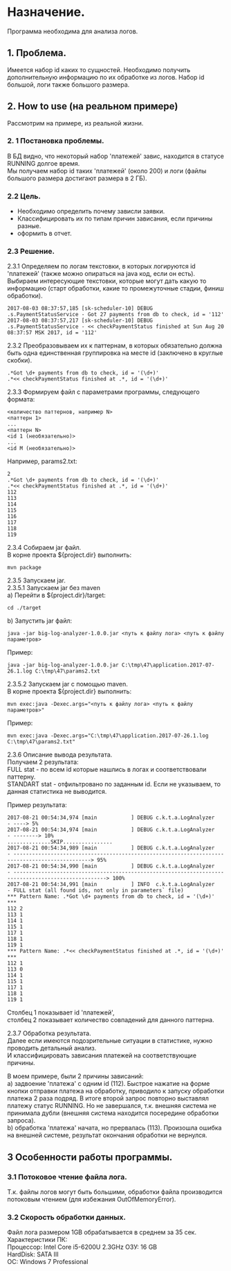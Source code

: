 # Назначение.  
Программа необходима для анализа логов.  

## 1. Проблема.  
Имеется набор id каких то сущностей. Необходимо получить дополнительную информацию по их обработке из логов.
Набор id большой, логи также большого размера.

## 2. How to use (на реальном примере)  
Рассмотрим на примере, из реальной жизни.

### 2. 1 Постановка проблемы.  
В БД видно, что некоторый набор 'платежей' завис, находится в статусе RUNNING долгое время.  
Мы получаем набор id таких 'платежей' (около 200) и логи (файлы большого размера достигают размера в 2 ГБ).

### 2.2 Цель.  
- Необходимо определить почему зависли заявки.  
- Классифицировать их по типам причин зависания, если причины разные.  
- оформить в отчет.

### 2.3 Решение.  
2.3.1 Определяем по логам текстовки, в которых логируются id 'платежей' (также можно опираться на java  код, если он есть).
Выбираем интересующие текстовки, которые могут дать какую то информацию (старт обработки, какие то промежуточные стадии, финиш обработки).  
```prose
2017-08-03 08:37:57,185 [sk-scheduler-10] DEBUG .s.PaymentStatusService - Got 27 payments from db to check, id = '112'
2017-08-03 08:37:57,217 [sk-scheduler-10] DEBUG  .s.PaymentStatusService - << checkPaymentStatus finished at Sun Aug 20 08:37:57 MSK 2017, id = '112'  
```

2.3.2 Преобразовываем их к паттернам, в которых обязательно должна быть одна единственная группировка на месте id (заключено в круглые скобки).    
```prose
.*Got \d+ payments from db to check, id = '(\d+)'  
.*<< checkPaymentStatus finished at .*, id = '(\d+)'  
```

2.3.3 Формируем файл с параметрами программы, следующего формата:  
```prose
<количество паттернов, например N>
<паттерн 1>
...
<паттерн N>
<id 1 (необязательно)>
...
<id M (необязательно)>
```
Например, params2.txt:  
```prose
2
.*Got \d+ payments from db to check, id = '(\d+)'
.*<< checkPaymentStatus finished at .*, id = '(\d+)'
112
113
114
115
116
117
118
119
```
2.3.4 Собираем jar файл.  
В корне проекта ${project.dir} выполнить:  
```programming
mvn package
```
2.3.5 Запускаем jar.  
2.3.5.1 Запускаем jar без maven  
a) Перейти в ${project.dir}/target:
```programming
cd ./target
```
b) Запустить jar файл:
```programming
java -jar big-log-analyzer-1.0.0.jar <путь к файлу лога> <путь к файлу параметров>
```
Пример:
```programming
java -jar big-log-analyzer-1.0.0.jar C:\tmp\47\application.2017-07-26.1.log C:\tmp\47\params2.txt
```
2.3.5.2 Запускаем jar с помощью maven.  
В корне проекта ${project.dir} выполнить:
```programming
mvn exec:java -Dexec.args="<путь к файлу лога> <путь к файлу параметров>"
```
Пример:
```programming
mvn exec:java -Dexec.args="C:\tmp\47\application.2017-07-26.1.log C:\tmp\47\params2.txt"
```
2.3.6 Описание вывода результата.  
Получаем 2 результата:  
FULL stat - по всем id которые нашлись в логах и соответствовали паттерну.  
STANDART stat - отфильтровано по заданным id. Если не указываем, то данная статистика не выводится.  
  
Пример результата:  
```prose
2017-08-21 00:54:34,974 [main           ] DEBUG c.k.t.a.LogAnalyzer            - ----> 5%
2017-08-21 00:54:34,974 [main           ] DEBUG c.k.t.a.LogAnalyzer            - --------> 10%
..............SKIP................
2017-08-21 00:54:34,989 [main           ] DEBUG c.k.t.a.LogAnalyzer            - -----------------------------------------------------------------------------------------------> 95%
2017-08-21 00:54:34,990 [main           ] DEBUG c.k.t.a.LogAnalyzer            - ----------------------------------------------------------------------------------------------------> 100%
2017-08-21 00:54:34,991 [main           ] INFO  c.k.t.a.LogAnalyzer            - FULL stat (all found ids, not only in parameters` file)
*** Pattern Name: .*Got \d+ payments from db to check, id = '(\d+)' ***
112	2
113	1
114	1
115	1
117	1
118	1
119	1
*** Pattern Name: .*<< checkPaymentStatus finished at .*, id = '(\d+)' ***
112	1
113	0
114	1
115	1
117	1
118	1
119	1
```

Столбец 1 показывает id 'платежей',  
столбец 2 показывает количество совпадений для данного паттерна.

2.3.7 Обработка результата.  
Далее если имеются подозрительные ситуации в статистике, нужно проводить детальный анализ.  
И классифицировать зависания платежей на соответствующие причины.

В моем примере, были 2 причины зависаний:  
a) задвоение 'платежа' с одним id (112). Быстрое нажатие на форме кнопки отправки платежа на обработку, приводило к запуску обработки платежа 2 раза подряд. В итоге второй запрос повторно выставлял платежу статус RUNNING. Но не завершался, т.к. внешняя система  не принимала дубли (внешняя система находится посередине обработки запроса).  
b) обработка 'платежа' начата, но прервалась (113). Произошла ошибка на внешней системе, результат окончания обработки не вернулся.

## 3 Особенности работы программы.  
### 3.1 Потоковое чтение файла лога.
Т.к. файлы логов могут быть большими, обработки файла производится потоковым чтением (для избежания OutOfMemoryError).  
  
### 3.2 Cкорость обработки данных.
Файл лога размером 1GB обрабатывается в среднем за 35 сек.  
Характеристики ПК:  
Процессор: Intel Core i5-6200U 2.3GHz 
ОЗУ: 16 GB  
HardDisk: SATA III  
ОС: Windows 7 Professional
